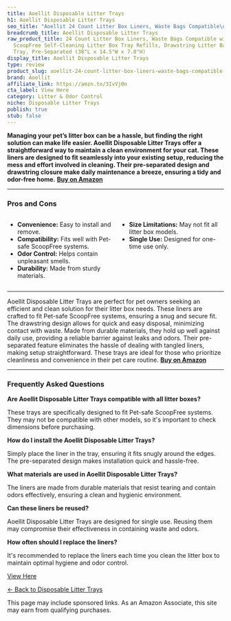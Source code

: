 ```yaml
---
title: Aoellit Disposable Litter Trays
h1: Aoellit Disposable Litter Trays
seo_title: "Aoellit 24 Count Litter Box Liners, Waste Bags Compatible\u2026"
breadcrumb_title: Aoellit Disposable Litter Trays
raw_product_title: 24 Count Litter Box Liners, Waste Bags Compatible with Pet-safe
  ScoopFree Self-Cleaning Litter Box Tray Refills, Drawstring Litter Bags for Reusable
  Tray, Pre-Separated (38"L x 14.5"W x 7.8"H)
display_title: Aoellit Disposable Litter Trays
type: review
product_slug: aoellit-24-count-litter-box-liners-waste-bags-compatible-with-pet-safe-e3888a11
brand: Aoellit
affiliate_link: https://amzn.to/3IvVj0n
cta_label: View Here
category: Litter & Odor Control
niche: Disposable Litter Trays
publish: true
stub: false
---
```


<div id="intro" class="full-width">
  <p><strong>Managing your pet’s litter box can be a hassle, but finding the right solution can make life easier. Aoellit Disposable Litter Trays offer a straightforward way to maintain a clean environment for your cat. These liners are designed to fit seamlessly into your existing setup, reducing the mess and effort involved in cleaning. Their pre-separated design and drawstring closure make daily maintenance a breeze, ensuring a tidy and odor-free home.</strong> <a href="https://amzn.to/3IvVj0n" rel="nofollow sponsored noopener" target="_blank"><strong>Buy on Amazon</strong></a></p>
</div>

<hr />
<h3 id="pros-cons">Pros and Cons</h3>
<div class="pc-grid" style="display:grid;grid-template-columns:1fr 1fr;gap:16px;">
  <ul>
    <li><strong>Convenience:</strong> Easy to install and remove.</li>
    <li><strong>Compatibility:</strong> Fits well with Pet-safe ScoopFree systems.</li>
    <li><strong>Odor Control:</strong> Helps contain unpleasant smells.</li>
    <li><strong>Durability:</strong> Made from sturdy materials.</li>
  </ul>
  <ul>
    <li><strong>Size Limitations:</strong> May not fit all litter box models.</li>
    <li><strong>Single Use:</strong> Designed for one-time use only.</li>
  </ul>
</div>
<hr />

<div class="full-width">
  <p>Aoellit Disposable Litter Trays are perfect for pet owners seeking an efficient and clean solution for their litter box needs. These liners are crafted to fit Pet-safe ScoopFree systems, ensuring a snug and secure fit. The drawstring design allows for quick and easy disposal, minimizing contact with waste. Made from durable materials, they hold up well against daily use, providing a reliable barrier against leaks and odors. Their pre-separated feature eliminates the hassle of dealing with tangled liners, making setup straightforward. These trays are ideal for those who prioritize cleanliness and convenience in their pet care routine. <a href="https://amzn.to/3IvVj0n" rel="nofollow sponsored noopener" target="_blank"><strong>Buy on Amazon</strong></a></p>
</div>

<hr />
<h3 id="faqs">Frequently Asked Questions</h3>

<p><strong>Are Aoellit Disposable Litter Trays compatible with all litter boxes?</strong></p>
<p>These trays are specifically designed to fit Pet-safe ScoopFree systems. They may not be compatible with other models, so it's important to check dimensions before purchasing.</p>

<p><strong>How do I install the Aoellit Disposable Litter Trays?</strong></p>
<p>Simply place the liner in the tray, ensuring it fits snugly around the edges. The pre-separated design makes installation quick and hassle-free.</p>

<p><strong>What materials are used in Aoellit Disposable Litter Trays?</strong></p>
<p>The liners are made from durable materials that resist tearing and contain odors effectively, ensuring a clean and hygienic environment.</p>

<p><strong>Can these liners be reused?</strong></p>
<p>Aoellit Disposable Litter Trays are designed for single use. Reusing them may compromise their effectiveness in containing waste and odors.</p>

<p><strong>How often should I replace the liners?</strong></p>
<p>It's recommended to replace the liners each time you clean the litter box to maintain optimal hygiene and odor control.</p>
<p><a class="btn" href="https://amzn.to/3IvVj0n" target="_blank" rel="nofollow sponsored noopener">View Here</a></p>
<p><a href="/roundups/litter-odor-control/disposable-litter-trays/">← Back to Disposable Litter Trays</a></p>
<aside class="disclosure">This page may include sponsored links. As an Amazon Associate, this site may earn from qualifying purchases.</aside>
